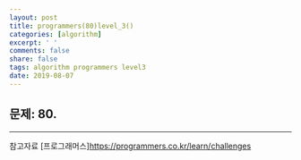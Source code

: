 ```yaml
---
layout: post
title: programmers(80)level_3()
categories: [algorithm]
excerpt: ' '
comments: false
share: false
tags: algorithm programmers level3
date: 2019-08-07
---
```


## 문제: 80.

---

참고자료
[프로그래머스]<https://programmers.co.kr/learn/challenges>
